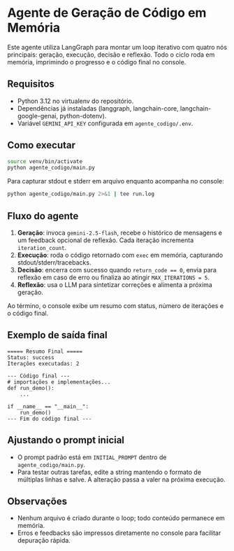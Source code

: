 # Agente de Geração de Código em Memória

Este agente utiliza LangGraph para montar um loop iterativo com quatro nós principais: geração, execução, decisão e reflexão. Todo o ciclo roda em memória, imprimindo o progresso e o código final no console.

## Requisitos
- Python 3.12 no virtualenv do repositório.
- Dependências já instaladas (langgraph, langchain-core, langchain-google-genai, python-dotenv).
- Variável `GEMINI_API_KEY` configurada em `agente_codigo/.env`.

## Como executar
```bash
source venv/bin/activate
python agente_codigo/main.py
```

Para capturar stdout e stderr em arquivo enquanto acompanha no console:
```bash
python agente_codigo/main.py 2>&1 | tee run.log
```

## Fluxo do agente
1. **Geração**: invoca `gemini-2.5-flash`, recebe o histórico de mensagens e um feedback opcional de reflexão. Cada iteração incrementa `iteration_count`.
2. **Execução**: roda o código retornado com `exec` em memória, capturando stdout/stderr/tracebacks.
3. **Decisão**: encerra com sucesso quando `return_code == 0`, envia para reflexão em caso de erro ou finaliza ao atingir `MAX_ITERATIONS = 5`.
4. **Reflexão**: usa o LLM para sintetizar correções e alimenta a próxima geração.

Ao término, o console exibe um resumo com status, número de iterações e o código final.

## Exemplo de saída final
```
===== Resumo Final =====
Status: success
Iterações executadas: 2

--- Código final ---
# importações e implementações...
def run_demo():
    ...

if __name__ == "__main__":
    run_demo()
--- Fim do código final ---
```

## Ajustando o prompt inicial
- O prompt padrão está em `INITIAL_PROMPT` dentro de `agente_codigo/main.py`.
- Para testar outras tarefas, edite a string mantendo o formato de múltiplas linhas e salve. A alteração passa a valer na próxima execução.

## Observações
- Nenhum arquivo é criado durante o loop; todo conteúdo permanece em memória.
- Erros e feedbacks são impressos diretamente no console para facilitar depuração rápida.
